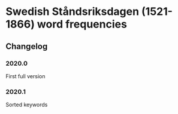# Swedish Ståndsriksdagen (1521-1866) word frequencies

## Changelog

### 2020.0

First full version

### 2020.1

Sorted keywords